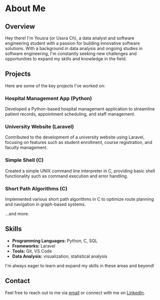 # About Me

## Overview

Hey there! I'm Yousra (or Ussra Ch), a data analyst and software engineering student with a passion for building innovative software solutions. With a background in data analysis and ongoing studies in software engineering, I'm constantly seeking new challenges and opportunities to expand my skills and knowledge in the field.

## Projects

Here are some of the key projects I've worked on:

### Hospital Management App (Python)

Developed a Python-based hospital management application to streamline patient records, appointment scheduling, and staff management.

### University Website (Laravel)

Contributed to the development of a university website using Laravel, focusing on features such as student enrollment, course registration, and faculty management.

### Simple Shell (C)

Created a simple UNIX command line interpreter in C, providing basic shell functionality such as command execution and error handling.

### Short Path Algorithms (C)

Implemented various short path algorithms in C to optimize route planning and navigation in graph-based systems.

...and more.

## Skills

- **Programming Languages:** Python, C, SQL
- **Frameworks:** Laravel
- **Tools:** Git, VS Code
- **Data Analysis:** visualization, statistical analysis

I'm always eager to learn and expand my skills in these areas and beyond!

## Contact

Feel free to reach out to me via [email](mailto:yousra.ch.etudiante@gmail.com) or connect with me on [LinkedIn](https://www.linkedin.com/analytics/profile-views/).
